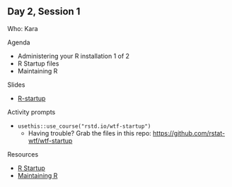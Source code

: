## Day 2, Session 1

Who: Kara

Agenda

  * Administering your R installation 1 of 2
  * R Startup files
  * Maintaining R

Slides

  * [R-startup](materials/R-startup.pdf)

Activity prompts

  * `usethis::use_course("rstd.io/wtf-startup")`
    - Having trouble? Grab the files in this repo: <https://github.com/rstat-wtf/wtf-startup>

Resources

  * [R Startup](https://whattheyforgot.org/r-startup.html)
  * [Maintaining R](https://whattheyforgot.org/maintaining-r.html)
